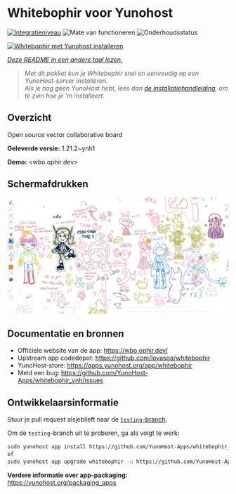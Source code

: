 <!--
NB: Deze README is automatisch gegenereerd door <https://github.com/YunoHost/apps/tree/master/tools/readme_generator>
Hij mag NIET handmatig aangepast worden.
-->

# Whitebophir voor Yunohost

[![Integratieniveau](https://dash.yunohost.org/integration/whitebophir.svg)](https://ci-apps.yunohost.org/ci/apps/whitebophir/) ![Mate van functioneren](https://ci-apps.yunohost.org/ci/badges/whitebophir.status.svg) ![Onderhoudsstatus](https://ci-apps.yunohost.org/ci/badges/whitebophir.maintain.svg)

[![Whitebophir met Yunohost installeren](https://install-app.yunohost.org/install-with-yunohost.svg)](https://install-app.yunohost.org/?app=whitebophir)

*[Deze README in een andere taal lezen.](./ALL_README.md)*

> *Met dit pakket kun je Whitebophir snel en eenvoudig op een YunoHost-server installeren.*  
> *Als je nog geen YunoHost hebt, lees dan [de installatiehandleiding](https://yunohost.org/install), om te zien hoe je 'm installeert.*

## Overzicht

Open source vector collaborative board

**Geleverde versie:** 1.21.2~ynh1

**Demo:** <wbo.ophir.dev>

## Schermafdrukken

![Schermafdrukken van Whitebophir](./doc/screenshots/screenshots.png)

## Documentatie en bronnen

- Officiele website van de app: <https://wbo.ophir.dev/>
- Upstream app codedepot: <https://github.com/lovasoa/whitebophir>
- YunoHost-store: <https://apps.yunohost.org/app/whitebophir>
- Meld een bug: <https://github.com/YunoHost-Apps/whitebophir_ynh/issues>

## Ontwikkelaarsinformatie

Stuur je pull request alsjeblieft naar de [`testing`-branch](https://github.com/YunoHost-Apps/whitebophir_ynh/tree/testing).

Om de `testing`-branch uit te proberen, ga als volgt te werk:

```bash
sudo yunohost app install https://github.com/YunoHost-Apps/whitebophir_ynh/tree/testing --debug
of
sudo yunohost app upgrade whitebophir -u https://github.com/YunoHost-Apps/whitebophir_ynh/tree/testing --debug
```

**Verdere informatie over app-packaging:** <https://yunohost.org/packaging_apps>
